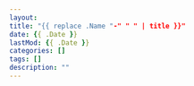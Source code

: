 ```yaml
---
layout: 
title: "{{ replace .Name "-" " " | title }}"
date: {{ .Date }}
lastMod: {{ .Date }}
categories: []
tags: []
description: ""
---
```


